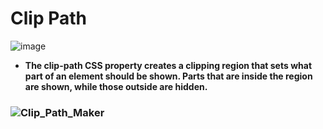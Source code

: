# Clip Path
![image](https://github.com/user-attachments/assets/fc42f175-8e7b-4b7f-936b-d435709924bb)

- **The clip-path CSS property creates a clipping region that sets what part of an element should be shown. Parts that are inside the region are shown, while those outside are hidden.**

### ![Clip_Path_Maker](https://bennettfeely.com/clippy/)
